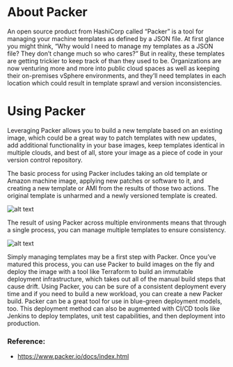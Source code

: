 # About Packer
An open source product from HashiCorp called “Packer” is a tool for managing your machine templates as defined by a JSON file. At first glance you might think, “Why would I need to manage my templates as a JSON file? They don’t change much so who cares?” But in reality, these templates are getting trickier to keep track of than they used to be. Organizations are now venturing more and more into public cloud spaces as well as keeping their on-premises vSphere environments, and they’ll need templates in each location which could result in template sprawl and version inconsistencies.

# Using Packer

Leveraging Packer allows you to build a new template based on an existing image, which could be a great way to patch templates with new updates, add additional functionality in your base images, keep templates identical in multiple clouds, and best of all, store your image as a piece of code in your version control repository.

The basic process for using Packer includes taking an old template or Amazon machine image, applying new patches or software to it, and creating a new template or AMI from the results of those two actions. The original template is unharmed and a newly versioned template is created.

![alt text](https://github.com/anmolnagpal/infrastructure-as-code-training/blob/master/images/img1.png)

The result of using Packer across multiple environments means that through a single process, you can manage multiple templates to ensure consistency.

![alt text](https://github.com/anmolnagpal/infrastructure-as-code-training/blob/master/images/img2.png)

Simply managing templates may be a first step with Packer. Once you’ve matured this process, you can use Packer to build images on the fly and deploy the image with a tool like Terraform to build an immutable deployment infrastructure, which takes out all of the manual build steps that cause drift. Using Packer, you can be sure of a consistent deployment every time and if you need to build a new workload, you can create a new Packer build. Packer can be a great tool for use in blue-green deployment models, too. This deployment method can also be augmented with CI/CD tools like Jenkins to deploy templates, unit test capabilities, and then deployment into production.


### Reference:
- https://www.packer.io/docs/index.html
